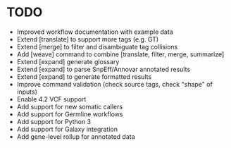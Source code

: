 TODO
================
* Improved workflow documentation with example data
* Extend [translate] to support more tags (e.g. GT)
* Extend [merge] to filter and disambiguate tag collisions
* Add [weave] command to combine [translate, filter, merge, summarize]
* Extend [expand] generate glossary
* Extend [expand] to parse SnpEff/Annovar annotated results
* Extend [expand] to generate formatted results
* Improve command validation (check source tags, check "shape" of inputs)
* Enable 4.2 VCF support
* Add support for new somatic callers
* Add support for Germline workflows
* Add support for Python 3
* Add support for Galaxy integration
* Add gene-level rollup for annotated data
